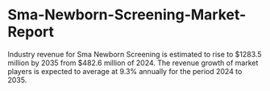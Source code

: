 # Sma-Newborn-Screening-Market-Report
Industry revenue for Sma Newborn Screening is estimated to rise to $1283.5 million by 2035 from $482.6 million of 2024. The revenue growth of market players is expected to average at 9.3% annually for the period 2024 to 2035.
